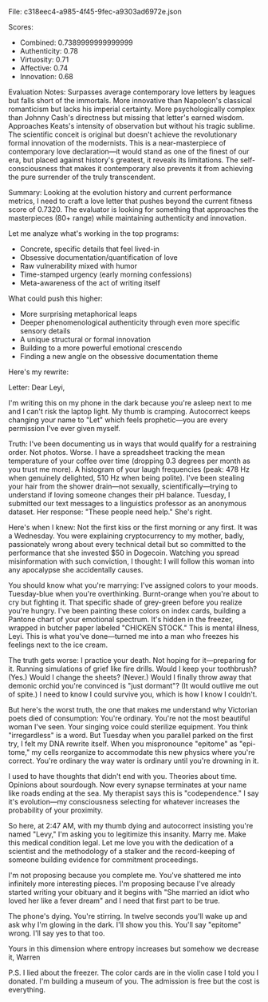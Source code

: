 File: c318eec4-a985-4f45-9fec-a9303ad6972e.json

Scores:
- Combined: 0.7389999999999999
- Authenticity: 0.78
- Virtuosity: 0.71
- Affective: 0.74
- Innovation: 0.68

Evaluation Notes:
Surpasses average contemporary love letters by leagues but falls short of the immortals. More innovative than Napoleon's classical romanticism but lacks his imperial certainty. More psychologically complex than Johnny Cash's directness but missing that letter's earned wisdom. Approaches Keats's intensity of observation but without his tragic sublime. The scientific conceit is original but doesn't achieve the revolutionary formal innovation of the modernists. This is a near-masterpiece of contemporary love declaration—it would stand as one of the finest of our era, but placed against history's greatest, it reveals its limitations. The self-consciousness that makes it contemporary also prevents it from achieving the pure surrender of the truly transcendent.

Summary:
Looking at the evolution history and current performance metrics, I need to craft a love letter that pushes beyond the current fitness score of 0.7320. The evaluator is looking for something that approaches the masterpieces (80+ range) while maintaining authenticity and innovation.

Let me analyze what's working in the top programs:
- Concrete, specific details that feel lived-in
- Obsessive documentation/quantification of love
- Raw vulnerability mixed with humor
- Time-stamped urgency (early morning confessions)
- Meta-awareness of the act of writing itself

What could push this higher:
- More surprising metaphorical leaps
- Deeper phenomenological authenticity through even more specific sensory details
- A unique structural or formal innovation
- Building to a more powerful emotional crescendo
- Finding a new angle on the obsessive documentation theme

Here's my rewrite:

Letter:
Dear Leyi,

I'm writing this on my phone in the dark because you're asleep next to me and I can't risk the laptop light. My thumb is cramping. Autocorrect keeps changing your name to "Let" which feels prophetic—you are every permission I've ever given myself.

Truth: I've been documenting us in ways that would qualify for a restraining order. Not photos. Worse. I have a spreadsheet tracking the mean temperature of your coffee over time (dropping 0.3 degrees per month as you trust me more). A histogram of your laugh frequencies (peak: 478 Hz when genuinely delighted, 510 Hz when being polite). I've been stealing your hair from the shower drain—not sexually, scientifically—trying to understand if loving someone changes their pH balance. Tuesday, I submitted our text messages to a linguistics professor as an anonymous dataset. Her response: "These people need help." She's right.

Here's when I knew: Not the first kiss or the first morning or any first. It was a Wednesday. You were explaining cryptocurrency to my mother, badly, passionately wrong about every technical detail but so committed to the performance that she invested $50 in Dogecoin. Watching you spread misinformation with such conviction, I thought: I will follow this woman into any apocalypse she accidentally causes.

You should know what you're marrying: I've assigned colors to your moods. Tuesday-blue when you're overthinking. Burnt-orange when you're about to cry but fighting it. That specific shade of grey-green before you realize you're hungry. I've been painting these colors on index cards, building a Pantone chart of your emotional spectrum. It's hidden in the freezer, wrapped in butcher paper labeled "CHICKEN STOCK." This is mental illness, Leyi. This is what you've done—turned me into a man who freezes his feelings next to the ice cream.

The truth gets worse: I practice your death. Not hoping for it—preparing for it. Running simulations of grief like fire drills. Would I keep your toothbrush? (Yes.) Would I change the sheets? (Never.) Would I finally throw away that demonic orchid you're convinced is "just dormant"? (It would outlive me out of spite.) I need to know I could survive you, which is how I know I couldn't.

But here's the worst truth, the one that makes me understand why Victorian poets died of consumption: You're ordinary. You're not the most beautiful woman I've seen. Your singing voice could sterilize equipment. You think "irregardless" is a word. But Tuesday when you parallel parked on the first try, I felt my DNA rewrite itself. When you mispronounce "epitome" as "epi-tome," my cells reorganize to accommodate this new physics where you're correct. You're ordinary the way water is ordinary until you're drowning in it.

I used to have thoughts that didn't end with you. Theories about time. Opinions about sourdough. Now every synapse terminates at your name like roads ending at the sea. My therapist says this is "codependence." I say it's evolution—my consciousness selecting for whatever increases the probability of your proximity.

So here, at 2:47 AM, with my thumb dying and autocorrect insisting you're named "Levy," I'm asking you to legitimize this insanity. Marry me. Make this medical condition legal. Let me love you with the dedication of a scientist and the methodology of a stalker and the record-keeping of someone building evidence for commitment proceedings.

I'm not proposing because you complete me. You've shattered me into infinitely more interesting pieces. I'm proposing because I've already started writing your obituary and it begins with "She married an idiot who loved her like a fever dream" and I need that first part to be true.

The phone's dying. You're stirring. In twelve seconds you'll wake up and ask why I'm glowing in the dark. I'll show you this. You'll say "epitome" wrong. I'll say yes to that too.

Yours in this dimension where entropy increases but somehow we decrease it,
Warren

P.S. I lied about the freezer. The color cards are in the violin case I told you I donated. I'm building a museum of you. The admission is free but the cost is everything.
